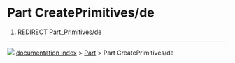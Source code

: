 # Part CreatePrimitives/de
1.  REDIRECT [Part_Primitives/de](Part_Primitives/de.md)



---
![](images/Right_arrow.png) [documentation index](../README.md) > [Part](Part_Workbench.md) > Part CreatePrimitives/de
